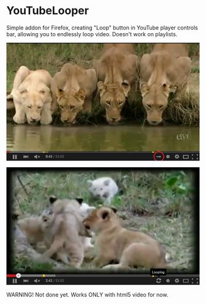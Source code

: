 # YouTubeLooper
Simple addon for Firefox, creating "Loop" button in YouTube player controls bar, allowing you to endlessly loop video. Doesn't work on playlists.

![Youtube player with loop button in "not loop" position".](/screenshots/notLoopingButtonScreenshot.png)

![Youtube player with loop button in "loop" position".](/screenshots/loopingButtonScreenshot.png)

WARNING! Not done yet. Works ONLY with html5 video for now.
